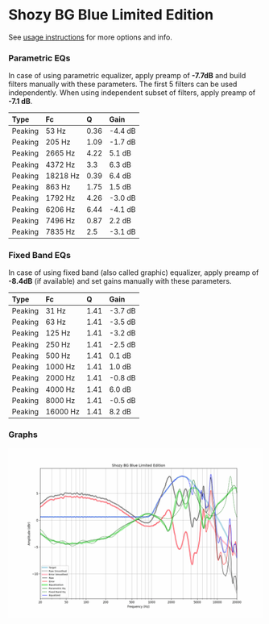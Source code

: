 # Shozy BG Blue Limited Edition
See [usage instructions](https://github.com/jaakkopasanen/AutoEq#usage) for more options and info.

### Parametric EQs
In case of using parametric equalizer, apply preamp of **-7.7dB** and build filters manually
with these parameters. The first 5 filters can be used independently.
When using independent subset of filters, apply preamp of **-7.1 dB**.

| Type    | Fc       |    Q | Gain    |
|:--------|:---------|:-----|:--------|
| Peaking | 53 Hz    | 0.36 | -4.4 dB |
| Peaking | 205 Hz   | 1.09 | -1.7 dB |
| Peaking | 2665 Hz  | 4.22 | 5.1 dB  |
| Peaking | 4372 Hz  | 3.3  | 6.3 dB  |
| Peaking | 18218 Hz | 0.39 | 6.4 dB  |
| Peaking | 863 Hz   | 1.75 | 1.5 dB  |
| Peaking | 1792 Hz  | 4.26 | -3.0 dB |
| Peaking | 6206 Hz  | 6.44 | -4.1 dB |
| Peaking | 7496 Hz  | 0.87 | 2.2 dB  |
| Peaking | 7835 Hz  | 2.5  | -3.1 dB |

### Fixed Band EQs
In case of using fixed band (also called graphic) equalizer, apply preamp of **-8.4dB**
(if available) and set gains manually with these parameters.

| Type    | Fc       |    Q | Gain    |
|:--------|:---------|:-----|:--------|
| Peaking | 31 Hz    | 1.41 | -3.7 dB |
| Peaking | 63 Hz    | 1.41 | -3.5 dB |
| Peaking | 125 Hz   | 1.41 | -3.2 dB |
| Peaking | 250 Hz   | 1.41 | -2.5 dB |
| Peaking | 500 Hz   | 1.41 | 0.1 dB  |
| Peaking | 1000 Hz  | 1.41 | 1.0 dB  |
| Peaking | 2000 Hz  | 1.41 | -0.8 dB |
| Peaking | 4000 Hz  | 1.41 | 6.0 dB  |
| Peaking | 8000 Hz  | 1.41 | -0.5 dB |
| Peaking | 16000 Hz | 1.41 | 8.2 dB  |

### Graphs
![](./Shozy%20BG%20Blue%20Limited%20Edition.png)